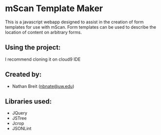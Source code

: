 mScan Template Maker
=====

This is a javascript webapp designed to assist in the creation of form templates for use with mScan.
Form templates can be used to describe the location of content on arbitrary forms.

Using the project:
------------------
I recommend cloning it on cloud9 IDE

Created by:
-----------
* Nathan Breit (nbnate@uw.edu)

Libraries used:
----------------------------------
* JQuery
* JSTree
* Jcrop
* JSONLint
